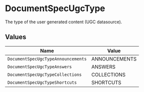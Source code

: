 # DocumentSpecUgcType

The type of the user generated content (UGC datasource).


## Values

| Name                               | Value                              |
| ---------------------------------- | ---------------------------------- |
| `DocumentSpecUgcTypeAnnouncements` | ANNOUNCEMENTS                      |
| `DocumentSpecUgcTypeAnswers`       | ANSWERS                            |
| `DocumentSpecUgcTypeCollections`   | COLLECTIONS                        |
| `DocumentSpecUgcTypeShortcuts`     | SHORTCUTS                          |